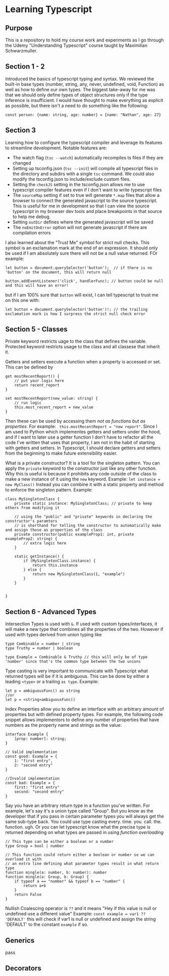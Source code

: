 # Learning Typescript

## Purpose

This is a repository to hold my course work and experiments as I go through the Udemy "Understanding Typescript" course taught by Maximilian Schwarzmuller.

## Section 1 - 2

Introduced the basics of typescript typing and syntax. We reviewed the built-in base types (number, string, any, never, undefined, void, Function) as well as how to define our own types. The biggest take-away for me was that we should only define types of object structures only if the type inference is insufficient. I would have thought to make everything as explicit as possible, but there isn't a need to do something like the following:

```
const person: {name: string, age: number} = {name: "Nathan", age: 27}
```

## Section 3

Learning how to configure the typescript compiler and leverage its features to streamline development. Notable features are:

- The watch flag (`tsc --watch`) automatically recompiles ts files if they are changed
- Setting up tsconfig.json (`tsc --init`) will compile all typescript files in the directory and subdirs with a single `tsc` command. We could also modify the tsconfig.json to include/exclude custom files.
- Setting the `checkJS` setting in the tsconfig.json allows me to use typescript compiler features even if I don't want to write typescript files
- The `sourceMap` setting if set to true will generate `*.map` files that allow a browser to connect the generated javascript to the source typescript. This is useful for me in development so that I can view the source typescript in my browser dev tools and place breakpoints in that source to help me debug.
- Setting `outDir` defines where the generated javascript will be saved
- The `noEmitOnError` option will not generate javascript if there are compilation errors

I also learned about the "Trust Me" symbol for strict null checks. This symbol is an exclamation mark at the end of an expression. It should only be used if I am absolutely sure there will not be a null value returned. FOr example:

```
let button = document.querySelector('button');  // if there is no 'button' on the document, this will return null

button.addEventListener('click', handlerFunc); // button could be null and this will have an error!
```

but if I am 100% sure that `button` will exist, I can tell typescript to trust me on this one with:

```
let button = document.querySelector('button')!; // the trailing exclamation mark is how I surpress the strict null check error
```

## Section 5 - Classes

Private keyword restricts uage to the class that defines the variable. Protected keyword restricts usage to the class and all classese that inherit it.

Getters and setters execute a function when a property is accessed or set. This can be defined by

```
get mostRecentReport() {
    // put your logic here
    return recent_report
}

set mostRecentReport(new_value: string) {
    // run logic
    this.most_recent_report = new_value
}
```

Then these can be used by accessing them _not as functions but as properties_. For example: ` this.mostRecentReport = "new report"`. Since I am used to Python which implementes getters and setters under the hood, and if I want to later use a getter function I don't have to refactor all the code I've written that uses that property, I am not in the habit of starting with getters and setters. In Typescript, I should declare getters and setters from the beginning to make future extensibility easier.

What is a private constructor? It is a tool for the singleton pattern. You can apply the `private` keyword to the constructor just like any other function. Why this is useful is because it prohibits any code outside of the class to make a new instance of it using the `new` keyword. Example: `let instance = new MyClass()` Instead you can combine it with a static property and method to enforce the singleton pattern. Example:

```
class MySingletonClass {
    private static instance: MySingletonClass; // private to keep others from modifying it

    // using the "public" and "private" keywords in declaring the constructor's paramters
    // is shorthand for telling the constructor to automatically make and assign those as properties of the class
    private constructor(public exampleProp1: int, private exampleProp2: string) {
        // extra logic here
    }

    static getInstance() {
        if (MySingletonClass.instance) {
            return this.instance
        } else {
            return new MySingletonClass(1, "example")
        }
    }


}
```

## Section 6 - Advanced Types

Intersection Types is used with `&`. If used with custom types/interfaces, it will make a new type that combines all the properties of the two. However if used with types derived from union typing like

```
type Combinable = number | string
type Truthy = number | boolean

type Example = Combinable & Truthy // this will only be of type 'number' since that's the common type between the two unions
```

Type casting is very important to communicate with Typescript what returned types will be if it is ambiguous. This can be done by either a leading `<type>` or a trailing `as type`. Example:

```
let p = ambiguousFunc() as string
//or
let p = <string>ambiguousFunc()
```

Index Properties allow you to define an interface with an arbitrary amount of properties but with defined property types. For example, the following code snippet allows implementors to define any number of properties that have numbers as the property name and strings as the value:

```
interface Example {
    [prop: number]: string;
}

// Valid implementation
const good: Example = {
    1: "first entry",
    2: "second entry"
}

//Invalid implementation
const bad: Example = {
    first: "first entry"
    second: "second entry"
}
```

Say you have an arbitrary return type in a function you've written. For example, let's say it's a union type called "Group". But you know as the developer that if you pass in certain parameter types you will always get the same sub-type back. You could use type casting every. time. you. call. the. function. ugh. Or you can let typescript know what the precise type is returned depending on what types are passed in using _function overloading_

```
// This type can be either a boolean or a number
type Group = bool | number

// This function could return either a boolean or number so we can overload it with
// an extra line defining what parameter types result in what return type
function mingle(a: number, b: number): number
function mingle(a: Group, b: Group) {
    if typeof a == "number" && typeof b == "number" {
        return a+b
    }
    return False
}
```

Nullish Coalescing operator is `??` and it means "Hey if this value is null or undefined use a different value" Example:
`const example = var1 ?? 'DEFAULT'` this will check if var1 is null or undefined and assign the string 'DEFAULT' to the constant `example` if so.

## Generics

pass

## Decorators
